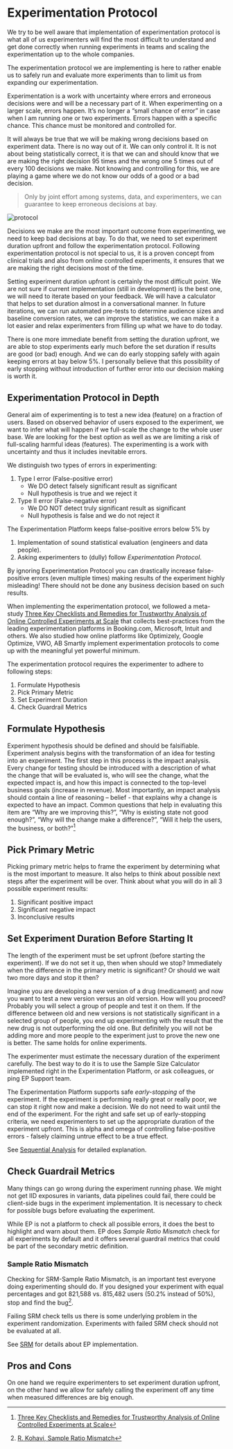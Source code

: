 # Experimentation Protocol

We try to be well aware that implementation of experimentation protocol is what all of us experimenters will find the most difficult to understand and get done correctly when running experiments in teams and scaling the experimentation up to the whole companies.

The experimentation protocol we are implementing is here to rather enable us to safely run and evaluate more experiments than to limit us from expanding our experimentation.

Experimentation is a work with uncertainty where errors and erroneous decisions were and will be a necessary part of it. When experimenting on a larger scale, errors happen. It’s no longer a “small chance of error” in case when I am running one or two experiments. Errors happen with a specific chance. This chance must be monitored and controlled for.

It will always be true that we will be making wrong decisions based on experiment data. There is no way out of it. We can only control it. It is not about being statistically correct, it is that we can and should know that we are making the right decision 95 times and the wrong one 5 times out of every 100 decisions we make. Not knowing and controlling for this, we are playing a game where we do not know our odds of a good or a bad decision.

> Only by joint effort among systems, data, and experimenters, we can guarantee to keep  erroneous decisions at bay.

![protocol](images/protocol.png)

Decisions we make are the most important outcome from experimenting, we need to keep bad decisions at bay. To do that, we need to set experiment duration upfront and follow the experimentation protocol. Following experimentation protocol is not special to us, it is a proven concept from clinical trials and also from online controlled experiments, it ensures that we are making the right decisions most of the time.

Setting experiment duration upfront is certainly the most difficult point. We are not sure if current implementation (still in development) is the best one, we will need to iterate based on your feedback. We will have a calculator that helps to set duration almost in a conversational manner. In future iterations, we can run automated pre-tests to determine audience sizes and baseline conversion rates, we can improve the statistics, we can make it a lot easier and relax experimenters from filling up what we have to do today.

There is one more immediate benefit from setting the duration upfront, we are able to stop experiments early much before the set duration if results are good (or bad) enough. And we can do early stopping safely with again keeping errors at bay below 5%. I personally believe that this possibility of early stopping without introduction of further error into our decision making is worth it.

## Experimentation Protocol in Depth

General aim of experimenting is to test a new idea (feature) on a fraction of users. Based on observed behavior of users exposed to the experiment, we want to infer what will happen if we full-scale the change to the whole user base. We are looking for the best option as well as we are limiting a risk of full-scaling harmful ideas (features). The experimenting is a work with uncertainty and thus it includes inevitable errors.

We distinguish two types of errors in experimenting:

1. Type I error (False-positive error)
    * We DO detect falsely significant result as significant
    * Null hypothesis is true and we reject it
2. Type II error (False-negative error)
    * We DO NOT detect truly significant result as significant
    * Null hypothesis is false and we do not reject it

The Experimentation Platform keeps false-positive errors below 5% by

1. Implementation of sound statistical evaluation (engineers and data people).
1. Asking experimenters to (dully) follow *Experimentation Protocol*.

By ignoring Experimentation Protocol you can drastically increase false-positive errors (even multiple times) making results of the experiment highly misleading! There should not be done any business decision based on such results.

When implementing the experimentation protocol, we followed a meta-study [Three Key Checklists and Remedies for Trustworthy Analysis of Online Controlled Experiments at Scale](https://www.researchgate.net/publication/333614384_Three_Key_Checklists_and_Remedies_for_Trustworthy_Analysis_of_Online_Controlled_Experiments_at_Scale) that collects best-practices from the leading experimentation platforms in Booking.com, Microsoft, Intuit and others. We also studied how online platforms like Optimizely, Google Optimize, VWO, AB Smartly implement experimentation protocols to come up with the meaningful yet powerful minimum.

The experimentation protocol requires the experimenter to adhere to following steps:

1. Formulate Hypothesis
1. Pick Primary Metric
1. Set Experiment Duration
1. Check Guardrail Metrics

## Formulate Hypothesis

Experiment hypothesis should be defined and should be falsifiable. Experiment analysis begins with the transformation of an idea for testing into an experiment. The first step in this process is the impact analysis. Every change for testing should be introduced with a description of what the change that will be evaluated is, who will see the change, what the expected impact is, and how this impact is connected to the top-level business goals (increase in revenue). Most importantly, an impact analysis should contain a line of reasoning – belief - that explains why a change is expected to have an impact. Common questions that help in evaluating this item are “Why are we improving this?”, “Why is existing state not good enough?”, “Why will the change make a difference?”, “Will it help the users, the business, or both?”[^1]

## Pick Primary Metric

Picking primary metric helps to frame the experiment by determining what is the most important to measure. It also helps to think about possible next steps after the experiment will be over. Think about what you will do in all 3 possible experiment results:

1. Significant positive impact
1. Significant negative impact
1. Inconclusive results

## Set Experiment Duration Before Starting It

The length of the experiment must be set upfront (before starting the experiment). If we do not set it up, then when should we stop? Immediately when the difference in the primary metric is significant? Or should we wait two more days and stop it then?

Imagine you are developing a new version of a drug (medicament) and now you want to test a new version versus an old version. How will you proceed? Probably you will select a group of people and test it on them. If the difference between old and new versions is not statistically significant in a selected group of people, you end up experimenting with the result that the new drug is not outperforming the old one. But definitely you will not be adding more and more people to the experiment just to prove the new one is better. The same holds for online experiments.

The experimenter must estimate the necessary duration of the experiment carefully. The best way to do it is to use the Sample Size Calculator implemented right in the Experimentation Platform, or ask colleagues, or ping EP Support team.

The Experimentation Platform supports safe *early-stopping* of the experiment. If the experiment is performing really great or really poor, we can stop it right now and make a decision. We do not need to wait until the end of the experiment. For the right and safe set up of early-stopping criteria, we need experimenters to set up the appropriate duration of the experiment upfront. This is alpha and omega of controlling false-positive errors - falsely claiming untrue effect to be a true effect.

See [Sequential Analysis](../stats/sequential.md) for detailed explanation.

## Check Guardrail Metrics

Many things can go wrong during the experiment running phase. We might not get IID exposures in variants, data pipelines could fail, there could be client-side bugs in the experiment implementation. It is necessary to check for possible bugs before evaluating the experiment.

While EP is not a platform to check all possible errors, it does the best to highlight and warn about them. EP does *Sample Ratio Mismatch* check for all experiments by default and it offers several guardrail metrics that could be part of the secondary metric definition.

### Sample Ratio Mismatch

Checking for SRM-Sample Ratio Mismatch, is an important test everyone doing experimenting should do. If you designed your experiment with equal percentages and got 821,588 vs. 815,482 users (50.2% instead of 50%), stop and find the bug[^2].

Failing SRM check tells us there is some underlying problem in the experiment randomization. Experiments with failed SRM check should not be evaluated at all.

See [SRM](../stats/basics.md#sample-ratio-mismatch-check) for details about EP implementation.

## Pros and Cons

On one hand we require experimenters to set experiment duration upfront, on the other hand we allow for safely calling the experiment off any time when measured differences are big enough.

[^1]: [Three Key Checklists and Remedies for Trustworthy Analysis of Online Controlled Experiments at Scale](https://www.researchgate.net/publication/333614384_Three_Key_Checklists_and_Remedies_for_Trustworthy_Analysis_of_Online_Controlled_Experiments_at_Scale)
[^2]: [R. Kohavi, Sample Ratio Mismatch](https://twitter.com/ronnyk/status/932798952679776256)
